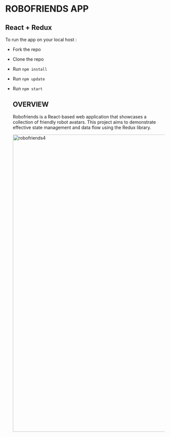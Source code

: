 # ROBOFRIENDS APP

## React + Redux

To run the app on your local host :

- Fork the repo
  
- Clone the repo

- Run `npm install`
- Run `npm update`
- Run `npm start`

  ## OVERVIEW

  Robofriends is a React-based web application that showcases a collection of friendly robot avatars.
  This project aims to demonstrate effective state management and data flow using the Redux library.

  <img width="940" alt="robofriends4" src="https://github.com/baafbass/robofriends/assets/98693906/42a9d822-5e50-4bf5-af93-9e6ba3804533">






